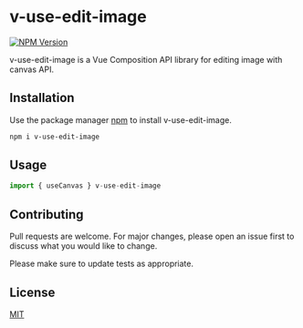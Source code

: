 # v-use-edit-image


<p>
<a href="https://www.npmjs.com/package/v-use-edit-image" target="__blank"><img alt="NPM Version" src="https://img.shields.io/npm/v/v-use-edit-image"/></a>
</p>

v-use-edit-image is a Vue Composition API library for editing image with canvas API.

## Installation

Use the package manager [npm]() to install v-use-edit-image.

```bash
npm i v-use-edit-image
```

## Usage

```js
import { useCanvas } v-use-edit-image

```

## Contributing
Pull requests are welcome. For major changes, please open an issue first to discuss what you would like to change.

Please make sure to update tests as appropriate.

## License
[MIT](https://choosealicense.com/licenses/mit/)